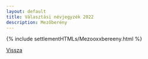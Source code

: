 ```yaml
---
layout: default
title: Választási névjegyzék 2022
description: Mezőberény
---
```


{% include settlementHTMLs/Mezooxxbereeny.html %}

[Vissza](./)